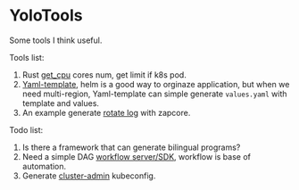 # YoloTools
Some tools I think useful.

Tools list:
1. Rust [get_cpu](./rust/get_cpu/) cores num, get limit if k8s pod.
2. [Yaml-template](./go/yaml-template/), helm is a good way to orginaze application, but when we need multi-region, Yaml-template can simple generate `values.yaml` with template and values.
3. An example generate [rotate log](./go/test-log/) with zapcore.



Todo list:
1. Is there a framework that can generate bilingual programs?
2. Need a simple DAG [workflow server/SDK](./go/workflow/), workflow is base of automation.
3. Generate [cluster-admin](./shell/admin-kubeconfig/) kubeconfig.
